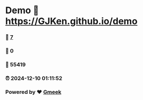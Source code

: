 # Demo :link: https://GJKen.github.io/demo 
### :page_facing_up: [7](https://GJKen.github.io/demo/tag.html) 
### :speech_balloon: 0 
### :hibiscus: 55419 
### :alarm_clock: 2024-12-10 01:11:52 
### Powered by :heart: [Gmeek](https://github.com/Meekdai/Gmeek)
